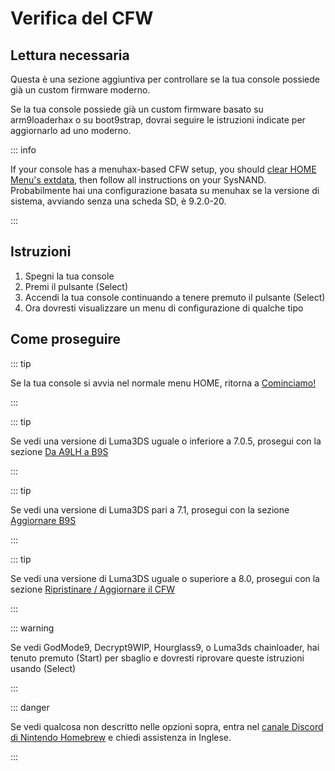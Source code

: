 # Verifica del CFW

## Lettura necessaria

Questa è una sezione aggiuntiva per controllare se la tua console possiede già un custom firmware moderno.

Se la tua console possiede già un custom firmware basato su arm9loaderhax o su boot9strap, dovrai seguire le istruzioni indicate per aggiornarlo ad uno moderno.

::: info

If your console has a menuhax-based CFW setup, you should [clear HOME Menu's extdata](troubleshooting-post-install), then follow all instructions on your SysNAND. Probabilmente hai una configurazione basata su menuhax se la versione di sistema, avviando senza una scheda SD, è 9.2.0-20.

:::

## Istruzioni

1. Spegni la tua console
2. Premi il pulsante (Select)
3. Accendi la tua console continuando a tenere premuto il pulsante (Select)
4. Ora dovresti visualizzare un menu di configurazione di qualche tipo

## Come proseguire

::: tip

Se la tua console si avvia nel normale menu HOME, ritorna a [Cominciamo!](get-started)

:::

::: tip

Se vedi una versione di Luma3DS uguale o inferiore a 7.0.5, prosegui con la sezione [Da A9LH a B9S](a9lh-to-b9s)

:::

::: tip

Se vedi una versione di Luma3DS pari a 7.1, prosegui con la sezione [Aggiornare B9S](updating-b9s)

:::

::: tip

Se vedi una versione di Luma3DS uguale o superiore a 8.0, prosegui con la sezione [Ripristinare / Aggiornare il CFW](restoring-updating-cfw)

:::

::: warning

Se vedi GodMode9, Decrypt9WIP, Hourglass9, o Luma3ds chainloader, hai tenuto premuto (Start) per sbaglio e dovresti riprovare queste istruzioni usando (Select)

:::

::: danger

Se vedi qualcosa non descritto nelle opzioni sopra, entra nel [canale Discord di Nintendo Homebrew](https://discord.gg/MWxPgEp) e chiedi assistenza in Inglese.

:::
